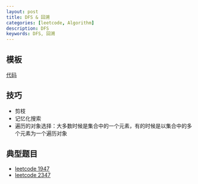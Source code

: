 ```yaml
---
layout: post
title: DFS & 回溯
categories: [leetcode, Algorithm]
description: DFS
keywords: DFS, 回溯
---
```



## 模板
[代码](https://github.com/joeyzyz/leetcode-template/blob/main/traverse/DFS.py)

## 技巧
* 剪枝
* 记忆化搜索
* 遍历的对象选择：大多数时候是集合中的一个元素，有的时候是以集合中的多个元素为一个遍历对象

## 典型题目

* [leetcode 1947](https://leetcode-cn.com/problems/maximum-compatibility-score-sum/)
* [leetcode 2347](https://leetcode-cn.com/problems/minimum-number-of-work-sessions-to-finish-the-tasks/)
